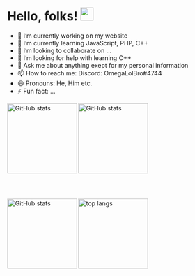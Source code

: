 # Hello, folks! <img src="https://raw.githubusercontent.com/MartinHeinz/MartinHeinz/master/wave.gif" width="30px">

- 🔭 I’m currently working on my website
- 🌱 I’m currently learning JavaScript, PHP, C++
- 👯 I’m looking to collaborate on ...
- 🤔 I’m looking for help with learning C++
- 💬 Ask me about anything exept for my personal information
- 📫 How to reach me: Discord: OmegaLolBro#4744
- 😄 Pronouns: He, Him etc.
- ⚡ Fun fact: ...

<div style="width:100%"><img align="left" height="160" alt="GitHub stats" src="https://github-readme-stats.vercel.app/api/pin/?username=ElementZeroMaintained&repo=ElementZeroV1"></div>
<div style="width:100%"><img align="left" height="160" alt="GitHub stats" src="https://github-readme-stats.vercel.app/api/pin/?username=OmegaLolBro&repo=HTMLSourceProtector"></div></br></br></br></br></br></br></br></br></br>

</br></br></br>
<img align="left" height="160" alt="GitHub stats" src="https://github-readme-stats.vercel.app/api?username=OmegaLolBro&count_private=true&show_icons=true">
<img align="left" height="160" alt="top langs" src="https://github-readme-stats.vercel.app/api/top-langs/?username=OmegaLolBro&layout=compact">
